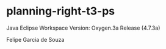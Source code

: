 # planning-right-t3-ps 

Java Eclipse Workspace
Version: Oxygen.3a Release (4.7.3a)

 Felipe Garcia de Souza
